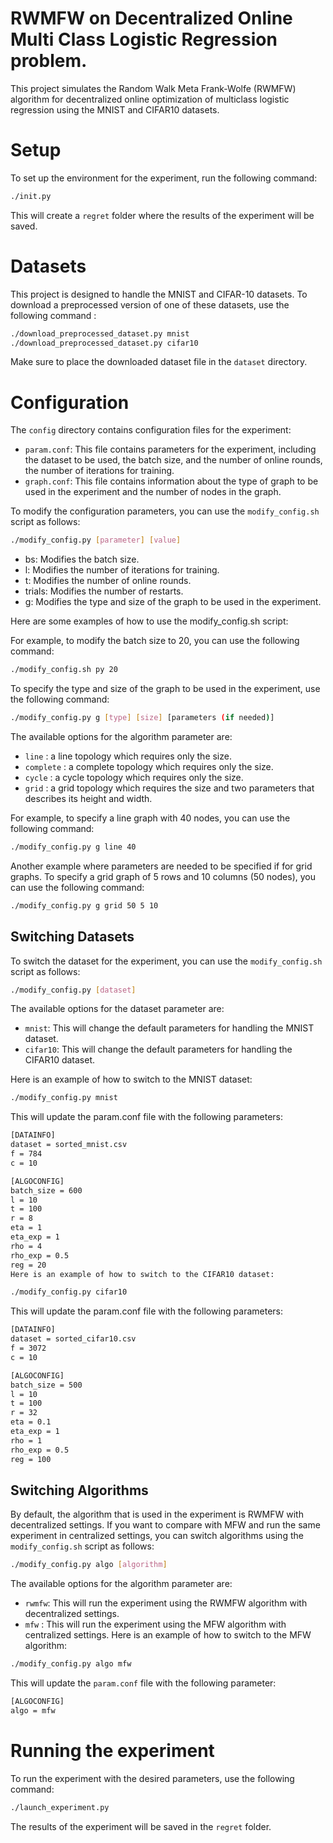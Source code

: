 
# RWMFW on Decentralized Online Multi Class Logistic Regression problem.

This project simulates the Random Walk Meta Frank-Wolfe (RWMFW) algorithm for decentralized online optimization of multiclass logistic regression using the MNIST and CIFAR10 datasets.

 # Setup
To set up the environment for the experiment, run the following command:

```bash
./init.py
```

This will create a `regret` folder where the results of the experiment will be saved.

# Datasets
This project is designed to handle the MNIST and CIFAR-10 datasets. 
To download a preprocessed version of one of these datasets, 
use the following command :

```bash
./download_preprocessed_dataset.py mnist
./download_preprocessed_dataset.py cifar10
```
Make sure to place the downloaded dataset file in the `dataset` directory.

# Configuration
The `config` directory contains configuration files for the experiment:

- `param.conf`: This file contains parameters for the experiment, including the dataset to be used, the batch size, and the number of online rounds, the number of iterations for training.
- `graph.conf`: This file contains information about the type of graph to be used in the experiment and the number of nodes in the graph.


To modify the configuration parameters, you can use the `modify_config.sh` script as follows:

```bash
./modify_config.py [parameter] [value]
```

- bs: Modifies the batch size.
- l: Modifies the number of iterations for training.
- t: Modifies the number of online rounds.
- trials: Modifies the number of restarts.
- g: Modifies the type and size of the graph to be used in the experiment.

Here are some examples of how to use the modify_config.sh script:

For example, to modify the batch size to 20, you can use the following command:

```bash
./modify_config.sh py 20
```

To specify the type and size of the graph to be used in the experiment, use the following command:
```bash
./modify_config.py g [type] [size] [parameters (if needed)]
```
The available options for the algorithm parameter are:
- `line` : a line topology which requires only the size.
- `complete` : a complete topology which requires only the size.
- `cycle` : a cycle topology which requires only the size.
- `grid` : a grid topology which requires the size and two parameters that describes its height and width. 

For example, to specify a line graph with 40 nodes, you can use the following command:
```bash
./modify_config.py g line 40
```

Another example where parameters are needed to be specified if for grid graphs.
To specify a grid graph of 5 rows and 10 columns (50 nodes), you can use the following command:
```bash
./modify_config.py g grid 50 5 10
```

## Switching Datasets
To switch the dataset for the experiment, you can use the `modify_config.sh` script as follows:

```bash
./modify_config.py [dataset]
```
The available options for the dataset parameter are:

- `mnist`: This will change the default parameters for handling the MNIST dataset.
- `cifar10`: This will change the default parameters for handling the CIFAR10 dataset.

Here is an example of how to switch to the MNIST dataset:

```bash
./modify_config.py mnist
```
This will update the param.conf file with the following parameters:

```bash
[DATAINFO]
dataset = sorted_mnist.csv
f = 784
c = 10

[ALGOCONFIG]
batch_size = 600
l = 10
t = 100
r = 8
eta = 1
eta_exp = 1
rho = 4
rho_exp = 0.5
reg = 20
Here is an example of how to switch to the CIFAR10 dataset:
```
```bash
./modify_config.py cifar10
```
This will update the param.conf file with the following parameters:

```bash
[DATAINFO]
dataset = sorted_cifar10.csv
f = 3072
c = 10

[ALGOCONFIG]
batch_size = 500
l = 10
t = 100
r = 32
eta = 0.1
eta_exp = 1
rho = 1
rho_exp = 0.5
reg = 100
```

## Switching Algorithms
By default, the algorithm that is used in the experiment is RWMFW with decentralized settings. If you want to compare with MFW and run the same experiment in centralized settings, you can switch algorithms using the `modify_config.sh` script as follows:

```bash
./modify_config.py algo [algorithm]
```
The available options for the algorithm parameter are:

- `rwmfw`: This will run the experiment using the RWMFW algorithm with decentralized settings.
- `mfw` : This will run the experiment using the MFW algorithm with centralized settings.
Here is an example of how to switch to the MFW algorithm:

```bash
./modify_config.py algo mfw
```
This will update the `param.conf` file with the following parameter:


```bash
[ALGOCONFIG]
algo = mfw
```

# Running the experiment
To run the experiment with the desired parameters, use the following command:

```bash
./launch_experiment.py
```
The results of the experiment will be saved in the `regret` folder.
